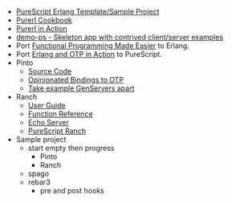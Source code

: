 - [PureScript Erlang Template/Sample Project](https://github.com/mkohlhaas/PureScript-Erlang)
- [Purerl Cookbook](https://purerl-cookbook.readthedocs.io/en/main/index.html)
- [Purerl in Action](https://github.com/mkohlhaas/Purerl-in-Action)
- [demo-ps - Skeleton app with contrived client/server examples](https://github.com/id3as/demo-ps)
- Port [Functional Programming Made Easier](https://github.com/mkohlhaas/Functional-Programming-Made-Easier) to Erlang.
- Port [Erlang and OTP in Action](https://github.com/mkohlhaas/Erlang-and-OTP-in-Action) to PureScript.
- Pinto
  - [Source Code](https://github.com/id3as/purescript-erl-pinto)
  - [Opinionated Bindings to OTP](https://github.com/id3as/purescript-erl-pinto/blob/v0.1.0/README.md)
  - [Take example GenServers apart](https://github.com/id3as/demo-ps/blob/main/server/src/BookSup.purs#L41)
- Ranch 
  - [User Guide](https://ninenines.eu/docs/en/ranch/2.1/guide/)
  - [Function Reference](https://ninenines.eu/docs/en/ranch/2.1/manual/)
  - [Echo Server](https://github.com/ninenines/ranch/tree/master/examples/tcp_echo)
  - [PureScript Ranch](https://pursuit.purerl.fun/packages/erl-ranch/0.0.2)
- Sample project
  - start empty then progress
    - Pinto 
    - Ranch
  - spago
  - rebar3
    - pre and post hooks
